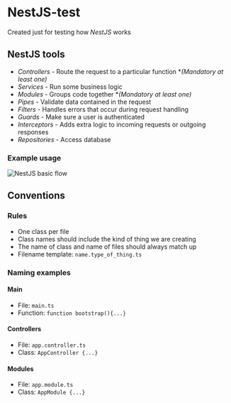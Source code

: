 # NestJS-test

Created just for testing how _NestJS_ works

## NestJS tools

- _Controllers_ - Route the request to a particular function **(*Mandatory at least one)**
- _Services_ - Run some business logic
- _Modules_ - Groups code together **(*Mandatory at least one)**
- _Pipes_ - Validate data contained in the request
- _Filters_ - Handles errors that occur during request handling
- _Guards_ - Make sure a user is authenticated
- _Interceptors_ - Adds extra logic to incoming requests or outgoing responses
- _Repositories_ - Access database

### Example usage

![NestJS basic flow](https://user-images.githubusercontent.com/44510623/195880686-f88aa55d-1647-49e4-a429-2280e0998376.jpg)

## Conventions
### Rules
- One class per file
- Class names should include the kind of thing we are creating
- The name of class and name of files should always match up
- Filename template: `name.type_of_thing.ts`
### Naming examples
#### Main
- File: `main.ts`
- Function: `function bootstrap(){...}`
#### Controllers
- File: `app.controller.ts`
- Class: `AppController {...}`
#### Modules
- File: `app.module.ts`
- Class: `AppModule {...}`

